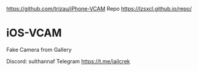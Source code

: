 https://github.com/trizau/iPhone-VCAM
Repo
https://lzsxcl.github.io/repo/

# iOS-VCAM
Fake Camera from Gallery

Discord: sulthannaf 
Telegram https://t.me/jailcrek
